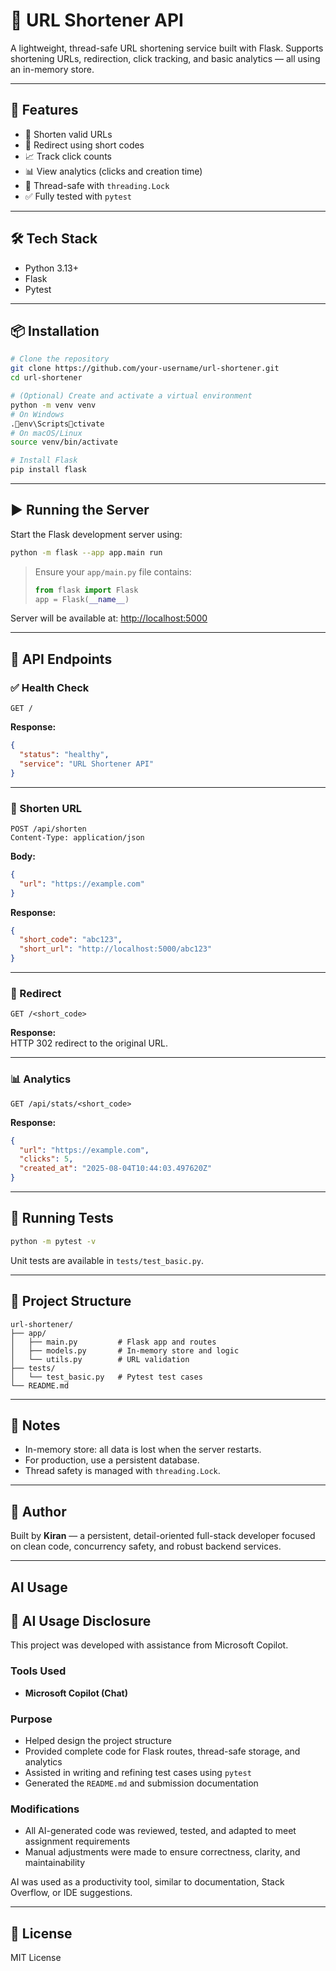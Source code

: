 # 🔗 URL Shortener API

A lightweight, thread-safe URL shortening service built with Flask. Supports shortening URLs, redirection, click tracking, and basic analytics — all using an in-memory store.

---

## 🚀 Features

- 🔗 Shorten valid URLs
- 🔁 Redirect using short codes
- 📈 Track click counts
- 📊 View analytics (clicks and creation time)
- 🧵 Thread-safe with `threading.Lock`
- ✅ Fully tested with `pytest`

---

## 🛠️ Tech Stack

- Python 3.13+
- Flask
- Pytest

---

## 📦 Installation

```bash
# Clone the repository
git clone https://github.com/your-username/url-shortener.git
cd url-shortener

# (Optional) Create and activate a virtual environment
python -m venv venv
# On Windows
.env\Scriptsctivate
# On macOS/Linux
source venv/bin/activate

# Install Flask
pip install flask
```

---

## ▶️ Running the Server

Start the Flask development server using:

```bash
python -m flask --app app.main run
```

> Ensure your `app/main.py` file contains:
> ```python
> from flask import Flask
> app = Flask(__name__)
> ```

Server will be available at: [http://localhost:5000](http://localhost:5000)

---

## 📮 API Endpoints

### ✅ Health Check

```http
GET /
```

**Response:**

```json
{
  "status": "healthy",
  "service": "URL Shortener API"
}
```

---

### 🔗 Shorten URL

```http
POST /api/shorten
Content-Type: application/json
```

**Body:**

```json
{
  "url": "https://example.com"
}
```

**Response:**

```json
{
  "short_code": "abc123",
  "short_url": "http://localhost:5000/abc123"
}
```

---

### 🔁 Redirect

```http
GET /<short_code>
```

**Response:**  
HTTP 302 redirect to the original URL.

---

### 📊 Analytics

```http
GET /api/stats/<short_code>
```

**Response:**

```json
{
  "url": "https://example.com",
  "clicks": 5,
  "created_at": "2025-08-04T10:44:03.497620Z"
}
```

---

## 🧪 Running Tests

```bash
python -m pytest -v
```

Unit tests are available in `tests/test_basic.py`.

---

## 📁 Project Structure

```
url-shortener/
├── app/
│   ├── main.py         # Flask app and routes
│   ├── models.py       # In-memory store and logic
│   └── utils.py        # URL validation
├── tests/
│   └── test_basic.py   # Pytest test cases
└── README.md
```

---

## 📌 Notes

- In-memory store: all data is lost when the server restarts.
- For production, use a persistent database.
- Thread safety is managed with `threading.Lock`.

---

## 🧠 Author

Built by **Kiran** — a persistent, detail-oriented full-stack developer focused on clean code, concurrency safety, and robust backend services.

---

## AI Usage

## 🤖 AI Usage Disclosure

This project was developed with assistance from Microsoft Copilot.

### Tools Used
- **Microsoft Copilot (Chat)**

### Purpose
- Helped design the project structure
- Provided complete code for Flask routes, thread-safe storage, and analytics
- Assisted in writing and refining test cases using `pytest`
- Generated the `README.md` and submission documentation

### Modifications
- All AI-generated code was reviewed, tested, and adapted to meet assignment requirements
- Manual adjustments were made to ensure correctness, clarity, and maintainability

AI was used as a productivity tool, similar to documentation, Stack Overflow, or IDE suggestions.


---

## 📜 License

MIT License
